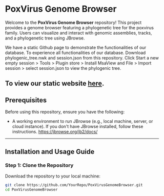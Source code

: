 # PoxVirus Genome Browser

Welcome to the **PoxVirus Genome Browser** repository! This project provides a genome browser featuring a phylogenetic tree for the poxvirus family. Users can visualize and interact with genomic assemblies, tracks, and a phylogenetic tree using JBrowse.

We have a static Github page to demonstrate the functionalities of our database. To experience all functionalities of our database. Download phylogenic_tree.nwk and session.json from this repository. Click Start a new empty session > Tools > Plugin store > Install MsaView and File > Import session > select session.json to view the phylogenic tree.

To view our static website [here](https://steve10166.github.io/jbrowse2).
---

## Prerequisites
Before using this repository, ensure you have the following:
- A working environment to run JBrowse (e.g., local machine, server, or cloud instance).
If you don't have JBrowse installed, follow these instructions.
https://jbrowse.org/jb2/docs/
---

## Installation and Usage Guide

### Step 1: Clone the Repository
Download the repository to your local machine:

```bash
git clone https://github.com/YourRepo/PoxVirusGenomeBrowser.git
cd PoxVirusGenomeBrowser
